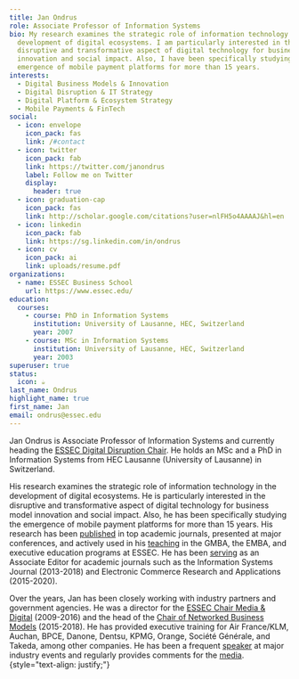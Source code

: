 ```yaml
---
title: Jan Ondrus
role: Associate Professor of Information Systems
bio: My research examines the strategic role of information technology in the
  development of digital ecosystems. I am particularly interested in the
  disruptive and transformative aspect of digital technology for business model
  innovation and social impact. Also, I have been specifically studying the
  emergence of mobile payment platforms for more than 15 years.
interests:
  - Digital Business Models & Innovation
  - Digital Disruption & IT Strategy
  - Digital Platform & Ecosystem Strategy
  - Mobile Payments & FinTech
social:
  - icon: envelope
    icon_pack: fas
    link: /#contact
  - icon: twitter
    icon_pack: fab
    link: https://twitter.com/janondrus
    label: Follow me on Twitter
    display:
      header: true
  - icon: graduation-cap
    icon_pack: fas
    link: http://scholar.google.com/citations?user=nlFH5o4AAAAJ&hl=en
  - icon: linkedin
    icon_pack: fab
    link: https://sg.linkedin.com/in/ondrus
  - icon: cv
    icon_pack: ai
    link: uploads/resume.pdf
organizations:
  - name: ESSEC Business School
    url: https://www.essec.edu/
education:
  courses:
    - course: PhD in Information Systems
      institution: University of Lausanne, HEC, Switzerland
      year: 2007
    - course: MSc in Information Systems
      institution: University of Lausanne, HEC, Switzerland
      year: 2003
superuser: true
status:
  icon: ☕️
last_name: Ondrus
highlight_name: true
first_name: Jan
email: ondrus@essec.edu
---
```

Jan Ondrus is Associate Professor of Information Systems and currently heading the [ESSEC Digital Disruption Chair](https://www.google.com/url?q=https%3A%2F%2Fdigital-disruption-chair.essec.edu%2F&sa=D&sntz=1&usg=AOvVaw1BSH92ECMG1uvO_Q0ZMqqf). He holds an MSc and a PhD in Information Systems from HEC Lausanne (University of Lausanne) in Switzerland.

His research examines the strategic role of information technology in the development of digital ecosystems. He is particularly interested in the disruptive and transformative aspect of digital technology for business model innovation and social impact. Also, he has been specifically studying the emergence of mobile payment platforms for more than 15 years. His research has been [published](https://www.janondrus.com/publications) in top academic journals, presented at major conferences, and actively used in his [teaching](https://www.janondrus.com/teaching) in the GMBA, the EMBA, and executive education programs at ESSEC. He has been [serving](https://www.janondrus.com/service) as an Associate Editor for academic journals such as the Information Systems Journal (2013-2018) and Electronic Commerce Research and Applications (2015-2020).

Over the years, Jan has been closely working with industry partners and government agencies. He was a director for the [ESSEC Chair Media & Digital](http://www.google.com/url?q=http%3A%2F%2Fessec-chaire-media-digital.com%2F&sa=D&sntz=1&usg=AOvVaw3LBdpf4yGrU5_6pTLuvUXj) (2009-2016) and the head of the [Chair of Networked Business Models](https://www.janondrus.com/chair-of-networked-business-models) (2015-2018). He has provided executive training for Air France/KLM, Auchan, BPCE, Danone, Dentsu, KPMG, Orange, Société Générale, and Takeda, among other companies. He has been a frequent [speaker](https://www.janondrus.com/speaking) at major industry events and regularly provides comments for the [media](https://www.janondrus.com/media).
{style="text-align: justify;"}
